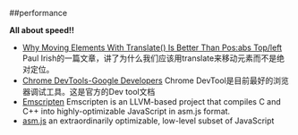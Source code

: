 ##performance

**All about speed!!**

+ [Why Moving Elements With Translate() Is Better Than Pos:abs Top/left](http://www.paulirish.com/2012/why-moving-elements-with-translate-is-better-than-posabs-topleft/) Paul Irish的一篇文章，讲了为什么我们应该用translate来移动元素而不是绝对定位。
+ [Chrome DevTools-Google Developers](https://developers.google.com/web/tools/chrome-devtools/) Chrome DevTool是目前最好的浏览器调试工具。这是官方的Dev tool文档
+ [Emscripten](http://kripken.github.io/emscripten-site/index.html) Emscripten is an LLVM-based project that compiles C and C++ into highly-optimizable JavaScript in asm.js format. 
+ [asm.js](http://asmjs.org/) an extraordinarily optimizable, low-level subset of JavaScript